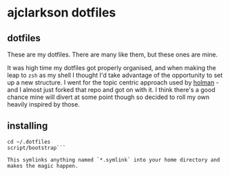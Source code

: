 # ajclarkson dotfiles

## dotfiles

These are my dotfiles. There are many like them, but these ones are mine.

It was high time my dotfiles got properly organised, and when making the leap to `zsh` as my shell I thought I'd take advantage of the opportunity to set up a new structure. I went for the topic centric approach used by [holman](https://github.com/holman/dotfiles) - and I almost just forked that repo and got on with it. I think there's a good chance mine will divert at some point though so decided to roll my own heavily inspired by those.

## installing

```git clone https://github.com/ajclarkson/dotfiles.git ~/.dotfiles
cd ~/.dotfiles
script/bootstrap```

This symlinks anything named `*.symlink` into your home directory and makes the magic happen.